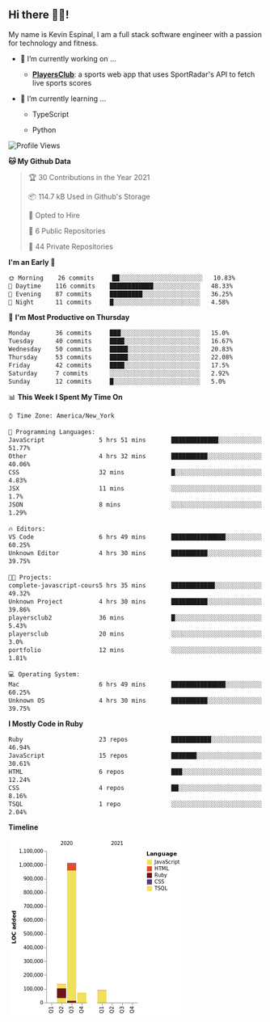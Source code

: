 ## Hi there 👋🏽!

My name is Kevin Espinal, I am a full stack software engineer with a passion for technology and fitness.

- 🔭 I’m currently working on ...

     - **[PlayersClub](https://playersclub.herokuapp.com/#/)**: a sports web app that uses SportRadar's API to fetch live sports scores

- 🌱 I’m currently learning ...

     - TypeScript
     
     - Python
     
<!--START_SECTION:waka-->
![Profile Views](http://img.shields.io/badge/Profile%20Views-10-blue)

**🐱 My Github Data** 

> 🏆 30 Contributions in the Year 2021
 > 
> 📦 114.7 kB Used in Github's Storage 
 > 
> 💼 Opted to Hire
 > 
> 📜 6 Public Repositories 
 > 
> 🔑 44 Private Repositories  
 > 
**I'm an Early 🐤** 

```text
🌞 Morning    26 commits     ██░░░░░░░░░░░░░░░░░░░░░░░   10.83% 
🌆 Daytime    116 commits    ████████████░░░░░░░░░░░░░   48.33% 
🌃 Evening    87 commits     █████████░░░░░░░░░░░░░░░░   36.25% 
🌙 Night      11 commits     █░░░░░░░░░░░░░░░░░░░░░░░░   4.58%

```
📅 **I'm Most Productive on Thursday** 

```text
Monday       36 commits     ███░░░░░░░░░░░░░░░░░░░░░░   15.0% 
Tuesday      40 commits     ████░░░░░░░░░░░░░░░░░░░░░   16.67% 
Wednesday    50 commits     █████░░░░░░░░░░░░░░░░░░░░   20.83% 
Thursday     53 commits     █████░░░░░░░░░░░░░░░░░░░░   22.08% 
Friday       42 commits     ████░░░░░░░░░░░░░░░░░░░░░   17.5% 
Saturday     7 commits      ░░░░░░░░░░░░░░░░░░░░░░░░░   2.92% 
Sunday       12 commits     █░░░░░░░░░░░░░░░░░░░░░░░░   5.0%

```


📊 **This Week I Spent My Time On** 

```text
⌚︎ Time Zone: America/New_York

💬 Programming Languages: 
JavaScript               5 hrs 51 mins       █████████████░░░░░░░░░░░░   51.77% 
Other                    4 hrs 32 mins       ██████████░░░░░░░░░░░░░░░   40.06% 
CSS                      32 mins             █░░░░░░░░░░░░░░░░░░░░░░░░   4.83% 
JSX                      11 mins             ░░░░░░░░░░░░░░░░░░░░░░░░░   1.7% 
JSON                     8 mins              ░░░░░░░░░░░░░░░░░░░░░░░░░   1.29%

🔥 Editors: 
VS Code                  6 hrs 49 mins       ███████████████░░░░░░░░░░   60.25% 
Unknown Editor           4 hrs 30 mins       ██████████░░░░░░░░░░░░░░░   39.75%

🐱‍💻 Projects: 
complete-javascript-cours5 hrs 35 mins       ████████████░░░░░░░░░░░░░   49.32% 
Unknown Project          4 hrs 30 mins       ██████████░░░░░░░░░░░░░░░   39.86% 
playersclub2             36 mins             █░░░░░░░░░░░░░░░░░░░░░░░░   5.43% 
playersclub              20 mins             ░░░░░░░░░░░░░░░░░░░░░░░░░   3.0% 
portfolio                12 mins             ░░░░░░░░░░░░░░░░░░░░░░░░░   1.81%

💻 Operating System: 
Mac                      6 hrs 49 mins       ███████████████░░░░░░░░░░   60.25% 
Unknown OS               4 hrs 30 mins       ██████████░░░░░░░░░░░░░░░   39.75%

```

**I Mostly Code in Ruby** 

```text
Ruby                     23 repos            ███████████░░░░░░░░░░░░░░   46.94% 
JavaScript               15 repos            ███████░░░░░░░░░░░░░░░░░░   30.61% 
HTML                     6 repos             ███░░░░░░░░░░░░░░░░░░░░░░   12.24% 
CSS                      4 repos             ██░░░░░░░░░░░░░░░░░░░░░░░   8.16% 
TSQL                     1 repo              ░░░░░░░░░░░░░░░░░░░░░░░░░   2.04%

```


**Timeline**

![Chart not found](https://raw.githubusercontent.com/espinalk212/espinalk212/main/charts/bar_graph.png) 


<!--END_SECTION:waka-->


<!--
**espinalk212/espinalk212** is a ✨ _special_ ✨ repository because its `README.md` (this file) appears on your GitHub profile.

Here are some ideas to get you started:

- 🔭 I’m currently working on ...
- 🌱 I’m currently learning ...
- 👯 I’m looking to collaborate on ...
- 🤔 I’m looking for help with ...
- 💬 Ask me about ...
- 📫 How to reach me: ...
- 😄 Pronouns: ...
- ⚡ Fun fact: ...
-->
